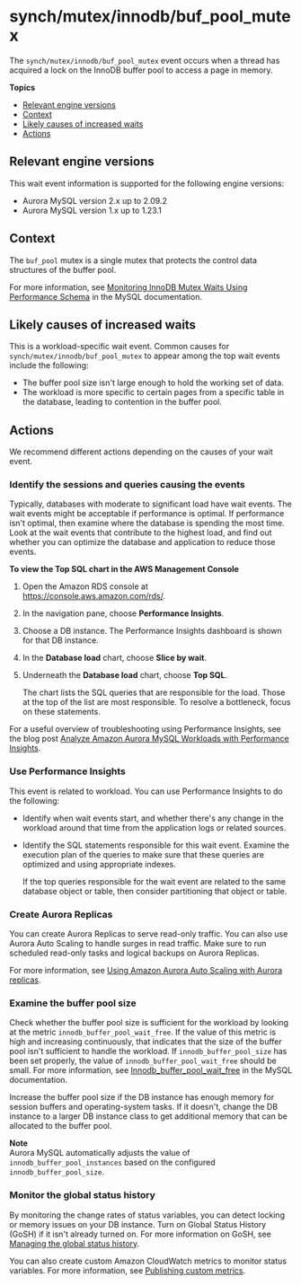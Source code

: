 # synch/mutex/innodb/buf\_pool\_mutex<a name="ams-waits.bufpoolmutex"></a>

The `synch/mutex/innodb/buf_pool_mutex` event occurs when a thread has acquired a lock on the InnoDB buffer pool to access a page in memory\.

**Topics**
+ [Relevant engine versions](#ams-waits.bufpoolmutex.context.supported)
+ [Context](#ams-waits.bufpoolmutex.context)
+ [Likely causes of increased waits](#ams-waits.bufpoolmutex.causes)
+ [Actions](#ams-waits.bufpoolmutex.actions)

## Relevant engine versions<a name="ams-waits.bufpoolmutex.context.supported"></a>

This wait event information is supported for the following engine versions:
+ Aurora MySQL version 2\.x up to 2\.09\.2
+ Aurora MySQL version 1\.x up to 1\.23\.1

## Context<a name="ams-waits.bufpoolmutex.context"></a>

The `buf_pool` mutex is a single mutex that protects the control data structures of the buffer pool\.

For more information, see [Monitoring InnoDB Mutex Waits Using Performance Schema](https://dev.mysql.com/doc/refman/5.6/en/monitor-innodb-mutex-waits-performance-schema.html) in the MySQL documentation\.

## Likely causes of increased waits<a name="ams-waits.bufpoolmutex.causes"></a>

This is a workload\-specific wait event\. Common causes for `synch/mutex/innodb/buf_pool_mutex` to appear among the top wait events include the following:
+ The buffer pool size isn't large enough to hold the working set of data\.
+ The workload is more specific to certain pages from a specific table in the database, leading to contention in the buffer pool\.

## Actions<a name="ams-waits.bufpoolmutex.actions"></a>

We recommend different actions depending on the causes of your wait event\.

### Identify the sessions and queries causing the events<a name="ams-waits.bufpoolmutex.actions.identify"></a>

Typically, databases with moderate to significant load have wait events\. The wait events might be acceptable if performance is optimal\. If performance isn't optimal, then examine where the database is spending the most time\. Look at the wait events that contribute to the highest load, and find out whether you can optimize the database and application to reduce those events\.

**To view the Top SQL chart in the AWS Management Console**

1. Open the Amazon RDS console at [https://console\.aws\.amazon\.com/rds/](https://console.aws.amazon.com/rds/)\.

1. In the navigation pane, choose **Performance Insights**\.

1. Choose a DB instance\. The Performance Insights dashboard is shown for that DB instance\.

1. In the **Database load** chart, choose **Slice by wait**\.

1. Underneath the **Database load** chart, choose **Top SQL**\.

   The chart lists the SQL queries that are responsible for the load\. Those at the top of the list are most responsible\. To resolve a bottleneck, focus on these statements\.

For a useful overview of troubleshooting using Performance Insights, see the blog post [Analyze Amazon Aurora MySQL Workloads with Performance Insights](https://aws.amazon.com/blogs/database/analyze-amazon-aurora-mysql-workloads-with-performance-insights/)\.

### Use Performance Insights<a name="ams-waits.bufpoolmutex.actions.action1"></a>

This event is related to workload\. You can use Performance Insights to do the following:
+ Identify when wait events start, and whether there's any change in the workload around that time from the application logs or related sources\.
+ Identify the SQL statements responsible for this wait event\. Examine the execution plan of the queries to make sure that these queries are optimized and using appropriate indexes\.

  If the top queries responsible for the wait event are related to the same database object or table, then consider partitioning that object or table\.

### Create Aurora Replicas<a name="ams-waits.bufpoolmutex.actions.action2"></a>

You can create Aurora Replicas to serve read\-only traffic\. You can also use Aurora Auto Scaling to handle surges in read traffic\. Make sure to run scheduled read\-only tasks and logical backups on Aurora Replicas\.

For more information, see [Using Amazon Aurora Auto Scaling with Aurora replicas](Aurora.Integrating.AutoScaling.md)\.

### Examine the buffer pool size<a name="ams-waits.bufpoolmutex.actions.action3"></a>

Check whether the buffer pool size is sufficient for the workload by looking at the metric `innodb_buffer_pool_wait_free`\. If the value of this metric is high and increasing continuously, that indicates that the size of the buffer pool isn't sufficient to handle the workload\. If `innodb_buffer_pool_size` has been set properly, the value of `innodb_buffer_pool_wait_free` should be small\. For more information, see [Innodb\_buffer\_pool\_wait\_free](https://dev.mysql.com/doc/refman/5.7/en/server-status-variables.html#statvar_Innodb_buffer_pool_wait_free) in the MySQL documentation\.

Increase the buffer pool size if the DB instance has enough memory for session buffers and operating\-system tasks\. If it doesn't, change the DB instance to a larger DB instance class to get additional memory that can be allocated to the buffer pool\.

**Note**  
Aurora MySQL automatically adjusts the value of `innodb_buffer_pool_instances` based on the configured `innodb_buffer_pool_size`\.

### Monitor the global status history<a name="ams-waits.bufpoolmutex.actions.action4"></a>

By monitoring the change rates of status variables, you can detect locking or memory issues on your DB instance\. Turn on Global Status History \(GoSH\) if it isn't already turned on\. For more information on GoSH, see [Managing the global status history](https://docs.aws.amazon.com/AmazonRDS/latest/UserGuide/Appendix.MySQL.CommonDBATasks.html#Appendix.MySQL.CommonDBATasks.GoSH)\.

You can also create custom Amazon CloudWatch metrics to monitor status variables\. For more information, see [Publishing custom metrics](https://docs.aws.amazon.com/AmazonCloudWatch/latest/monitoring/publishingMetrics.html)\.